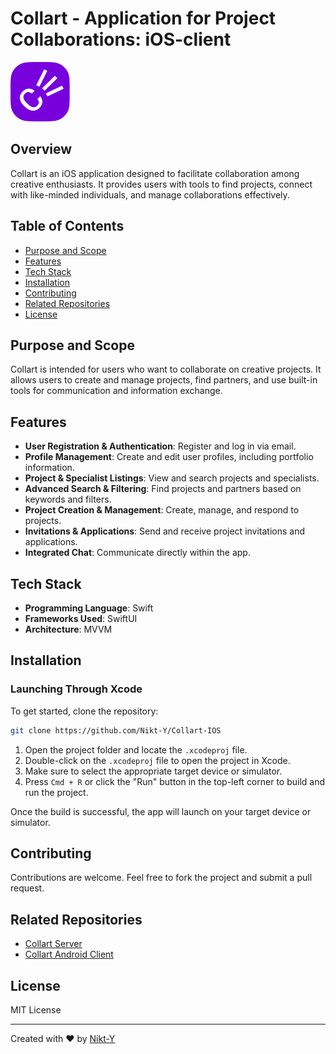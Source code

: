 # Collart - Application for Project Collaborations: iOS-client

<img src="/ReadMeFiles/logo.png" width="95" height="95">

## Overview

Collart is an iOS application designed to facilitate collaboration among creative enthusiasts. It provides users with tools to find projects, connect with like-minded individuals, and manage collaborations effectively.

## Table of Contents

- [Purpose and Scope](#purpose-and-scope)
- [Features](#features)
- [Tech Stack](#tech-stack)
- [Installation](#installation)
- [Contributing](#contributing)
- [Related Repositories](#related-repositories)
- [License](#license)

## Purpose and Scope
Collart is intended for users who want to collaborate on creative projects. It allows users to create and manage projects, find partners, and use built-in tools for communication and information exchange.

## Features

- **User Registration & Authentication**: Register and log in via email.
- **Profile Management**: Create and edit user profiles, including portfolio information.
- **Project & Specialist Listings**: View and search projects and specialists.
- **Advanced Search & Filtering**: Find projects and partners based on keywords and filters.
- **Project Creation & Management**: Create, manage, and respond to projects.
- **Invitations & Applications**: Send and receive project invitations and applications.
- **Integrated Chat**: Communicate directly within the app.

## Tech Stack

- **Programming Language**: Swift
- **Frameworks Used**: SwiftUI
- **Architecture**: MVVM

## Installation

### Launching Through Xcode

To get started, clone the repository:
```bash
git clone https://github.com/Nikt-Y/Collart-IOS
```

1. Open the project folder and locate the `.xcodeproj` file.
2. Double-click on the `.xcodeproj` file to open the project in Xcode.
3. Make sure to select the appropriate target device or simulator.
4. Press `Cmd + R` or click the "Run" button in the top-left corner to build and run the project.

Once the build is successful, the app will launch on your target device or simulator.

## Contributing

Contributions are welcome. Feel free to fork the project and submit a pull request.

## Related Repositories

- [Collart Server](https://github.com/VladVelik/Collart-API)
- [Collart Android Client](https://github.com/Sin-eglazka/Collart-Android)

## License

MIT License

---

Created with :heart: by [Nikt-Y](https://github.com/Nikt-Y)
